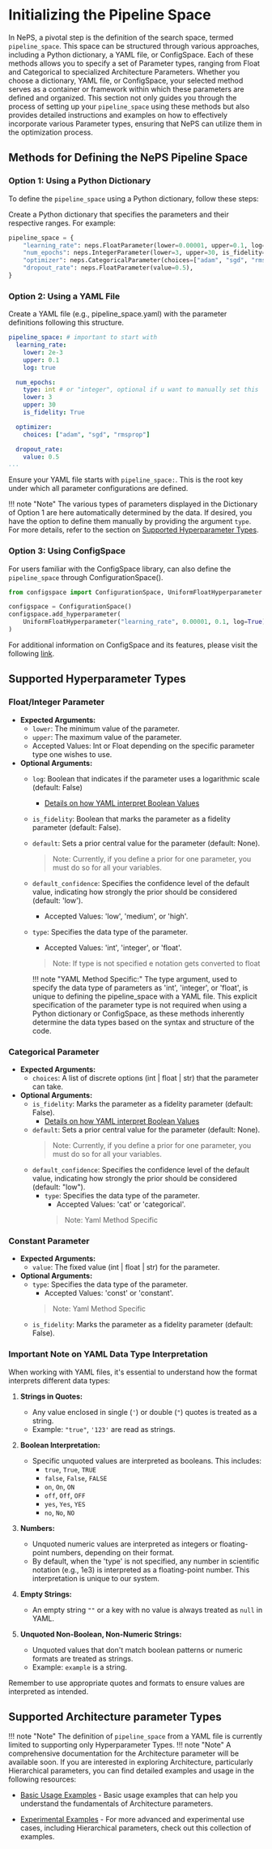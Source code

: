 # Initializing the Pipeline Space

In NePS, a pivotal step is the definition of the search space, termed `pipeline_space`. This space can be structured
through various approaches, including a Python dictionary, a YAML file, or ConfigSpace. Each of these methods allows
you to specify a set of Parameter types, ranging from Float and Categorical to specialized Architecture Parameters.
Whether you choose a dictionary, YAML file, or ConfigSpace, your selected method serves as a container or framework
within which these parameters are defined and organized. This section not only guides you through the process of
setting up your `pipeline_space` using these methods but also provides detailed instructions and examples on how to
effectively incorporate various Parameter types, ensuring that NePS can utilize them in the optimization process.


## Methods for Defining the NePS Pipeline Space
### Option 1: Using a Python Dictionary

To define the `pipeline_space` using a Python dictionary, follow these steps:

Create a Python dictionary that specifies the parameters and their respective ranges. For example:

```python
pipeline_space = {
    "learning_rate": neps.FloatParameter(lower=0.00001, upper=0.1, log=True),
    "num_epochs": neps.IntegerParameter(lower=3, upper=30, is_fidelity=True),
    "optimizer": neps.CategoricalParameter(choices=["adam", "sgd", "rmsprop"]),
    "dropout_rate": neps.FloatParameter(value=0.5),
}
```

### Option 2: Using a YAML File

Create a YAML file (e.g., pipeline_space.yaml) with the parameter definitions following this structure.

```yaml
pipeline_space: # important to start with
  learning_rate:
    lower: 2e-3
    upper: 0.1
    log: true

  num_epochs:
    type: int # or "integer", optional if u want to manually set this
    lower: 3
    upper: 30
    is_fidelity: True

  optimizer:
    choices: ["adam", "sgd", "rmsprop"]

  dropout_rate:
    value: 0.5
...
```

Ensure your YAML file starts with `pipeline_space:`.
This is the root key under which all parameter configurations are defined.

!!! note "Note"
    The various types of parameters displayed in the Dictionary of Option 1 are here automatically determined by the
    data. If desired, you have the option to define them manually by providing the argument `type`. For more details,
    refer to the section on [Supported Hyperparameter Types](#supported-hyperparameter-types).


### Option 3: Using ConfigSpace

For users familiar with the ConfigSpace library, can also define the `pipeline_space` through
ConfigurationSpace().

```python
from configspace import ConfigurationSpace, UniformFloatHyperparameter

configspace = ConfigurationSpace()
configspace.add_hyperparameter(
    UniformFloatHyperparameter("learning_rate", 0.00001, 0.1, log=True)
)
```

For additional information on ConfigSpace and its features, please visit the following
[link](https://github.com/automl/ConfigSpace).
## Supported Hyperparameter Types

### Float/Integer Parameter

- **Expected Arguments:**
    - `lower`: The minimum value of the parameter.
    - `upper`: The maximum value of the parameter.
    - Accepted Values: Int or Float depending on the specific parameter type one wishes to use.
- **Optional Arguments:**
    - `log`: Boolean that indicates if the parameter uses a logarithmic scale (default: False)
        - [Details on how YAML interpret Boolean Values](#important-note-on-yaml-data-type-interpretation)
    - `is_fidelity`: Boolean that marks the parameter as a fidelity parameter (default: False).
    - `default`: Sets a prior central value for the parameter (default: None).
      > Note: Currently, if you define a prior for one parameter, you must do so for all your variables.
    - `default_confidence`: Specifies the confidence level of the default value,
      indicating how strongly the prior
      should be considered (default: 'low').
        - Accepted Values: 'low', 'medium', or 'high'.
    - `type`: Specifies the data type of the parameter.
        - Accepted Values: 'int', 'integer', or 'float'.
        > Note: If type is not specified e notation gets converted to float

        !!! note "YAML Method Specific:"
            The type argument, used to specify the data type of parameters as 'int', 'integer', or 'float',
            is unique to defining the pipeline_space with a YAML file. This explicit specification of the parameter
            type is not required when using a Python dictionary or ConfigSpace, as these methods inherently determine
            the data types based on the syntax and structure of the code.

### Categorical Parameter

- **Expected Arguments:**
    - `choices`: A list of discrete options (int | float | str) that the parameter can take.
- **Optional Arguments:**
    - `is_fidelity`: Marks the parameter as a fidelity parameter (default: False).
        - [Details on how YAML interpret Boolean Values](#important-note-on-yaml-data-type-interpretation)
    - `default`: Sets a prior central value for the parameter (default: None).
      > Note: Currently, if you define a prior for one parameter, you must do so for all your variables.
    - `default_confidence`: Specifies the confidence level of the default value,
      indicating how strongly the prior
      should be considered (default: "low").
      - `type`: Specifies the data type of the parameter.
        - Accepted Values: 'cat' or 'categorical'.
        > Note: Yaml Method Specific

### Constant Parameter

- **Expected Arguments:**
    - `value`: The fixed value (int | float | str) for the parameter.
- **Optional Arguments:**
    - `type`: Specifies the data type of the parameter.
        - Accepted Values: 'const' or 'constant'.
      > Note: Yaml Method Specific
    - `is_fidelity`: Marks the parameter as a fidelity parameter (default: False).

### Important Note on YAML Data Type Interpretation

When working with YAML files, it's essential to understand how the format interprets different data types:

1. **Strings in Quotes:**

    - Any value enclosed in single (`'`) or double (`"`) quotes is treated as a string.
    - Example: `"true"`, `'123'` are read as strings.

2. **Boolean Interpretation:**

    -  Specific unquoted values are interpreted as booleans. This includes:
        - `true`, `True`, `TRUE`
        - `false`, `False`, `FALSE`
        - `on`, `On`, `ON`
        - `off`, `Off`, `OFF`
        - `yes`, `Yes`, `YES`
        - `no`, `No`, `NO`

3. **Numbers:**

    - Unquoted numeric values are interpreted as integers or floating-point numbers, depending on their format.
    - By default, when the 'type' is not specified, any number in scientific notation (e.g., 1e3) is interpreted as a
   floating-point number. This interpretation is unique to our system.

4. **Empty Strings:**

    - An empty string `""` or a key with no value is always treated as `null` in YAML.

5. **Unquoted Non-Boolean, Non-Numeric Strings:**

    - Unquoted values that don't match boolean patterns or numeric formats are treated as strings.
    - Example: `example` is a string.

Remember to use appropriate quotes and formats to ensure values are interpreted as intended.

## Supported Architecture parameter Types

!!! note "Note"
    The definition of `pipeline_space` from a YAML file is currently limited to supporting only Hyperparameter Types.
!!! note "Note"
    A comprehensive documentation for the Architecture parameter will be available soon.
If you are interested in exploring Architecture, particularly Hierarchical parameters, you can find detailed examples
and usage in the following resources:

- [Basic Usage Examples](https://github.com/automl/neps/tree/master/neps_examples/basic_usage) - Basic usage
  examples that can help you understand the fundamentals of Architecture parameters.

- [Experimental Examples](https://github.com/automl/neps/tree/master/neps_examples/experimental) - For more advanced
and experimental use cases, including Hierarchical parameters, check out this collection of examples.
